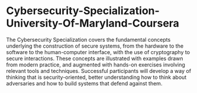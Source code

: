 # Cybersecurity-Specialization-University-Of-Maryland-Coursera
The Cybersecurity Specialization covers the fundamental concepts underlying the construction of secure systems, from the hardware to the software to the human-computer interface, with the use of cryptography to secure interactions. These concepts are illustrated with examples drawn from modern practice, and augmented with hands-on exercises involving relevant tools and techniques. Successful participants will develop a way of thinking that is security-oriented, better understanding how to think about adversaries and how to build systems that defend against them.
